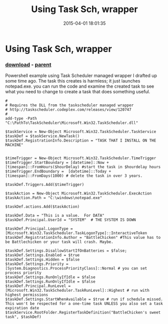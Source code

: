 ﻿---
pid:            5805
poster:         BattleChicken
title:          Using Task Sch, wrapper
date:           2015-04-01 18:01:35
format:         posh
parent:         5804
parent:         5804

---

# Using Task Sch, wrapper

### [download](5805.ps1) - [parent](5804.md)

Powershell example using Task Scheduler managed wrapper I drafted up some time ago.  The task this creates is harmless; it just launches notepad.exe.  you can run the code and examine the created task to see what you need to change to create a task that does something useful.

```posh
#
# Requires the DLL from the taskscheduler managed wrapper
# http://taskscheduler.codeplex.com/releases/view/120747
#
add-type -Path "C:\PathTo\TaskScheduler\Microsoft.Win32.TaskScheduler.dll"

$taskService = New-Object Microsoft.Win32.TaskScheduler.TaskService
$taskDef = $taskService.NewTask()
$taskDef.RegistrationInfo.Description = "TASK THAT I INSTALL ON THE MACHINE"


$timeTrigger = New-Object Microsoft.Win32.TaskScheduler.TimeTrigger
$timeTrigger.StartBoundary = [datetime]::Now + [timespan]::FromHours($hourDelay) #start the task in $hourdelay hours
$timeTrigger.EndBoundary =  [datetime]::Today + [timespan]::FromDays(1000) # delete the task in over 3 years.

$taskDef.Triggers.Add($timeTrigger)

$taskAction = New-Object Microsoft.Win32.TaskScheduler.ExecAction
$taskAction.Path = "C:\windows\notepad.exe"

$taskDef.actions.Add($taskAction)

$taskDef.Data = "This is a value.  For DATA"
$taskDef.Principal.UserId = "SYSTEM"  # THE SYSTEM IS DOWN

$taskDef.Principal.LogonType = [Microsoft.Win32.TaskScheduler.TaskLogonType]::InteractiveToken
$taskDef.RegistrationInfo.Author = "BattleChicken" #This value has to be Battlechicken or your task will crash. Maybe.

$taskDef.Settings.DisallowStartIfOnBatteries = $false;
$taskDef.Settings.Enabled = $true
$taskDef.Settings.Hidden = $false
$taskDef.Settings.Priority = [System.Diagnostics.ProcessPriorityClass]::Normal # you can set process priority
$taskDef.Settings.RunOnlyIfIdle = $false
$taskDef.Settings.RunOnlyIfIdle = $false
$taskDef.Principal.RunLevel = [Microsoft.Win32.TaskScheduler.TaskRunLevel]::Highest # run with highest permissions
$taskDef.Settings.StartWhenAvailable = $true # run if schedule missed.  This won't be respected for a one-time task UNLESS you also set a task expiration date
$taskService.RootFolder.RegisterTaskDefinition("BattleChicken's sweet task", $taskDef)
```
